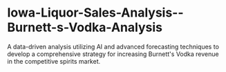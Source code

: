 # Iowa-Liquor-Sales-Analysis--Burnett-s-Vodka-Analysis
A data-driven analysis utilizing AI and advanced forecasting techniques to develop a comprehensive strategy for increasing Burnett's Vodka revenue in the competitive spirits market.
